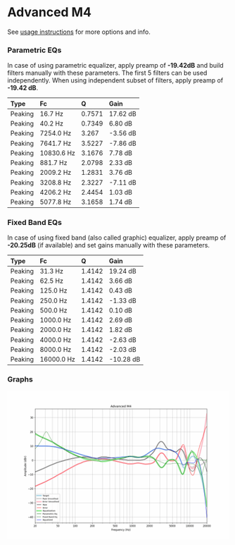 # Advanced M4
See [usage instructions](https://github.com/jaakkopasanen/AutoEq#usage) for more options and info.

### Parametric EQs
In case of using parametric equalizer, apply preamp of **-19.42dB** and build filters manually
with these parameters. The first 5 filters can be used independently.
When using independent subset of filters, apply preamp of **-19.42 dB**.

| Type    | Fc         |      Q | Gain     |
|:--------|:-----------|:-------|:---------|
| Peaking | 16.7 Hz    | 0.7571 | 17.62 dB |
| Peaking | 40.2 Hz    | 0.7349 | 6.80 dB  |
| Peaking | 7254.0 Hz  | 3.267  | -3.56 dB |
| Peaking | 7641.7 Hz  | 3.5227 | -7.86 dB |
| Peaking | 10830.6 Hz | 3.1676 | 7.78 dB  |
| Peaking | 881.7 Hz   | 2.0798 | 2.33 dB  |
| Peaking | 2009.2 Hz  | 1.2831 | 3.76 dB  |
| Peaking | 3208.8 Hz  | 2.3227 | -7.11 dB |
| Peaking | 4206.2 Hz  | 2.4454 | 1.03 dB  |
| Peaking | 5077.8 Hz  | 3.1658 | 1.74 dB  |

### Fixed Band EQs
In case of using fixed band (also called graphic) equalizer, apply preamp of **-20.25dB**
(if available) and set gains manually with these parameters.

| Type    | Fc         |      Q | Gain      |
|:--------|:-----------|:-------|:----------|
| Peaking | 31.3 Hz    | 1.4142 | 19.24 dB  |
| Peaking | 62.5 Hz    | 1.4142 | 3.66 dB   |
| Peaking | 125.0 Hz   | 1.4142 | 0.43 dB   |
| Peaking | 250.0 Hz   | 1.4142 | -1.33 dB  |
| Peaking | 500.0 Hz   | 1.4142 | 0.10 dB   |
| Peaking | 1000.0 Hz  | 1.4142 | 2.69 dB   |
| Peaking | 2000.0 Hz  | 1.4142 | 1.82 dB   |
| Peaking | 4000.0 Hz  | 1.4142 | -2.63 dB  |
| Peaking | 8000.0 Hz  | 1.4142 | -2.03 dB  |
| Peaking | 16000.0 Hz | 1.4142 | -10.28 dB |

### Graphs
![](./Advanced%20M4.png)